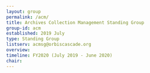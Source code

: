 ```yaml
---
layout: group
permalink: /acm/
title: Archives Collection Management Standing Group
group-id: acm
established: 2019 July
type: Standing Group
listserv: acmsg@orbiscascade.org
overview: 
timeline: FY2020 (July 2019 - June 2020)
chair: 
---
```


